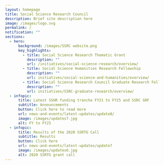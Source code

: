 ```yaml
---
layout: homepage
title: Social Science Research Council
description: Brief site description here
image: /images/logo.svg
permalink: /
notification: ""
sections:
  - hero:
      background: /images/SSRC website.png
      key_highlights:
        - title: Social Science Research Thematic Grant
          description: ""
          url: /initiatives/social-science-research/overview/
        - title: Social Science Humanities Research Fellowship
          description: ""
          url: initiatives/social-science-and-humanities/overview/
        - title: Social Science Research Council Graduate Research Fellowship
          description: ""
          url: initiatives/SSRC-graduate-research/overview/
  - infopic:
      title: Latest SSHR funding tranche FY21 to FY25 and SSRC GRF
      subtitle: Announcements
      button: Click here to read more
      url: news-and-events/latest-updates/update8/
      image: /images/updates7.jpg
      alt: FY to FY25
  - infopic:
      title: Results of the 2020 SSRTG Call
      subtitle: Results
      button: Click here
      url: news-and-events/latest-updates/update7
      image: /images/updates6.jpg
      alt: 2020 SSRTG grant call
---
```

